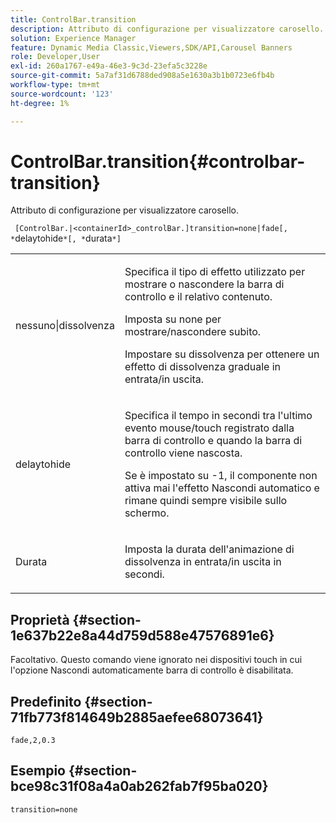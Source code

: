 ```yaml
---
title: ControlBar.transition
description: Attributo di configurazione per visualizzatore carosello.
solution: Experience Manager
feature: Dynamic Media Classic,Viewers,SDK/API,Carousel Banners
role: Developer,User
exl-id: 260a1767-e49a-46e3-9c3d-23efa5c3228e
source-git-commit: 5a7af31d6788ded908a5e1630a3b1b0723e6fb4b
workflow-type: tm+mt
source-wordcount: '123'
ht-degree: 1%

---
```


# ControlBar.transition{#controlbar-transition}

Attributo di configurazione per visualizzatore carosello.

` [ControlBar.|<containerId>_controlBar.]transition=none|fade[, *`delaytohide`*[, *`durata`*]`

<table id="table_441553CD34C94A58A9D7CBF772DEDDB6"> 
 <tbody> 
  <tr> 
   <td colname="col1"> <p> <span class="codeph"> nessuno|dissolvenza</span> </p> </td> 
   <td colname="col2"> <p> Specifica il tipo di effetto utilizzato per mostrare o nascondere la barra di controllo e il relativo contenuto. </p> <p>Imposta su <span class="codeph"> none</span> per mostrare/nascondere subito. </p> <p>Impostare su <span class="codeph"> dissolvenza</span> per ottenere un effetto di dissolvenza graduale in entrata/in uscita. </p> </td> 
  </tr> 
  <tr> 
   <td colname="col1"> <p><span class="codeph"><span class="varname"> delaytohide</span></span> </p> </td> 
   <td colname="col2"> <p> Specifica il tempo in secondi tra l'ultimo evento mouse/touch registrato dalla barra di controllo e quando la barra di controllo viene nascosta. </p> <p>Se è impostato su <span class="codeph"> -1</span>, il componente non attiva mai l'effetto Nascondi automatico e rimane quindi sempre visibile sullo schermo. </p> </td> 
  </tr> 
  <tr> 
   <td colname="col1"> <p>Durata <span class="codeph"><span class="varname"></span></span> </p> </td> 
   <td colname="col2"> <p> Imposta la durata dell'animazione di dissolvenza in entrata/in uscita in secondi. </p> </td> 
  </tr> 
 </tbody> 
</table>

## Proprietà {#section-1e637b22e8a44d759d588e47576891e6}

Facoltativo. Questo comando viene ignorato nei dispositivi touch in cui l&#39;opzione Nascondi automaticamente barra di controllo è disabilitata.

## Predefinito {#section-71fb773f814649b2885aefee68073641}

`fade,2,0.3`

## Esempio {#section-bce98c31f08a4a0ab262fab7f95ba020}

```
transition=none
```
